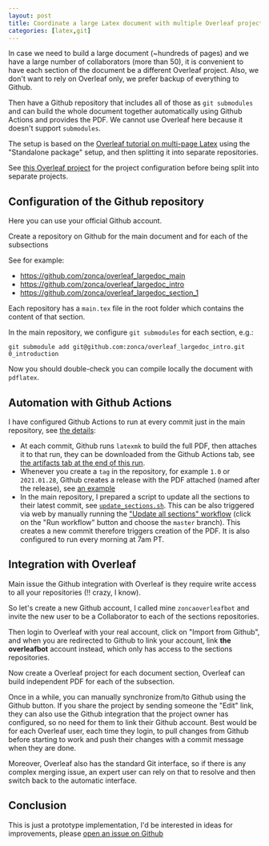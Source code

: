```yaml
---
layout: post
title: Coordinate a large Latex document with multiple Overleaf projects and Github
categories: [latex,git]
---
```


In case we need to build a large document (~hundreds of pages) and we have a large number of collaborators (more than 50), it is convenient to have each section of the document be a
different Overleaf project. Also, we don't want to rely on Overleaf only, we prefer backup of everything to Github.

Then have a Github repository that includes all of those as `git submodules` and can build the whole document together automatically using Github Actions and provides the PDF. We cannot use Overleaf here because it doesn't support `submodules`.

The setup is based on the [Overleaf tutorial on multi-page Latex](https://www.overleaf.com/learn/latex/Multi-file_LaTeX_projects#The_standalone_package) using the "Standalone package" setup, and then splitting it into separate repositories.

See [this Overleaf project](https://www.overleaf.com/read/xfcwyzncxhjh) for the project configuration before being split into separate projects.

## Configuration of the Github repository

Here you can use your official Github account.

Create a repository on Github for the main document and for each of the subsections

See for example:

* <https://github.com/zonca/overleaf_largedoc_main>
* <https://github.com/zonca/overleaf_largedoc_intro>
* <https://github.com/zonca/overleaf_largedoc_section_1>

Each repository has a `main.tex` file in the root folder which contains the
content of that section.

In the main repository, we configure `git submodules` for each section, e.g.:

    git submodule add git@github.com:zonca/overleaf_largedoc_intro.git 0_introduction

Now you should double-check you can compile locally the document with `pdflatex`.

## Automation with Github Actions

I have configured Github Actions to run at every commit just in the main repository, see [the details](https://github.com/zonca/overleaf_largedoc_main/blob/master/.github/workflows/build_latex.yml):

* At each commit, Github runs `latexmk` to build the full PDF, then attaches it to that run, they can be downloaded from the Github Actions tab, see [the artifacts tab at the end of this run](https://github.com/zonca/overleaf_largedoc_main/actions/runs/519568514).
* Whenever you create a `tag` in the repository, for example `1.0` or `2021.01.28`, Github creates a release with the PDF attached (named after the release), see [an example](https://github.com/zonca/overleaf_largedoc_main/releases/tag/2021.01.28)
* In the main repository, I prepared a script to update all the sections to their latest commit, see [`update_sections.sh`](https://github.com/zonca/overleaf_largedoc_main/blob/master/update_sections.sh). This can be also triggered via web by manually running the ["Update all sections" workflow](https://github.com/zonca/overleaf_largedoc_main/actions?query=workflow%3A%22Update+all+sections%22) (click on the "Run workflow" button and choose the `master` branch). This creates a new commit therefore triggers creation of the PDF. It is also configured to run every morning at 7am PT.

## Integration with Overleaf

Main issue the Github integration with Overleaf is they require write access to all your repositories (!! crazy, I know).

So let's create a new Github account, I called mine `zoncaoverleafbot` and invite the new user to be a Collaborator to each of the sections repositories.

Then login to Overleaf with your real account, click on "Import from Github", and when you are redirected to Github to link your account, link **the overleafbot** account instead, which only has access to the sections repositories.

Now create a Overleaf project for each document section, Overleaf can build independent PDF for each of the subsection.

Once in a while, you can manually synchronize from/to Github using the Github button.
If you share the project by sending someone the "Edit" link, they can also use the Github integration that the project owner has configured, so no need for them to link their Github account.
Best would be for each Overleaf user, each time they login, to pull changes from Github before starting to work and push their changes with a commit message when they are done.


Moreover, Overleaf also has the standard Git interface, so if there is any complex merging issue, an expert user can rely on that to resolve and then switch back to the automatic interface.

## Conclusion

This is just a prototype implementation, I'd be interested in ideas for improvements, please [open an issue on Github](https://github.com/zonca/overleaf_largedoc_main/issues)
